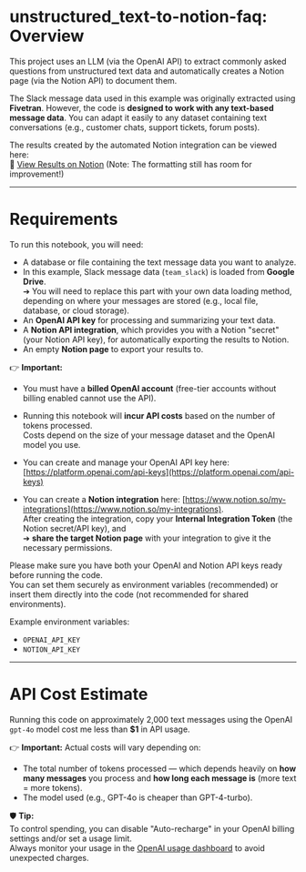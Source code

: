 # unstructured_text-to-notion-faq: Overview

This project uses an LLM (via the OpenAI API) to extract commonly asked questions from unstructured text data and automatically creates a Notion page (via the Notion API) to document them.

The Slack message data used in this example was originally extracted using **Fivetran**.  However, the code is **designed to work with any text-based message data**. You can adapt it easily to any dataset containing text conversations (e.g., customer chats, support tickets, forum posts).

The results created by the automated Notion integration can be viewed here:  
🔗 [View Results on Notion](https://www.notion.so/Results-of-LLM-text-analysis-with-automated-Notion-Integration-1afd8cbfdbfd805d867bd9c9cb36e5d5)
(Note: The formatting still has room for improvement!)

---

# Requirements

To run this notebook, you will need:

- A database or file containing the text message data you want to analyze.
- In this example, Slack message data (`team_slack`) is loaded from **Google Drive**.  
  ➔ You will need to replace this part with your own data loading method, depending on where your messages are stored (e.g., local file, database, or cloud storage).
- An **OpenAI API key** for processing and summarizing your text data.
- A **Notion API integration**, which provides you with a Notion "secret" (your Notion API key), for automatically exporting the results to Notion.
- An empty **Notion page** to export your results to.

👉 **Important:**  
- You must have a **billed OpenAI account** (free-tier accounts without billing enabled cannot use the API).
- Running this notebook will **incur API costs** based on the number of tokens processed.  
  Costs depend on the size of your message dataset and the OpenAI model you use.
- You can create and manage your OpenAI API key here: [https://platform.openai.com/api-keys](https://platform.openai.com/api-keys)

- You can create a **Notion integration** here: [https://www.notion.so/my-integrations](https://www.notion.so/my-integrations).  
  After creating the integration, copy your **Internal Integration Token** (the Notion secret/API key), and  
  ➔ **share the target Notion page** with your integration to give it the necessary permissions.

Please make sure you have both  your OpenAI and Notion API keys ready before running the code.  
You can set them securely as environment variables (recommended) or insert them directly into the code (not recommended for shared environments).

Example environment variables:
- `OPENAI_API_KEY`
- `NOTION_API_KEY`

---
# **API Cost Estimate**

Running this code on approximately 2,000 text messages using the OpenAI `gpt-4o` model cost me less than **$1** in API usage.

👉 **Important:** Actual costs will vary depending on:
- The total number of tokens processed — which depends heavily on **how many messages** you process and **how long each message is** (more text = more tokens).
- The model used (e.g., GPT-4o is cheaper than GPT-4-turbo).

🛡️ **Tip:**  
To control spending, you can disable "Auto-recharge" in your OpenAI billing settings and/or set a usage limit.  
Always monitor your usage in the [OpenAI usage dashboard](https://platform.openai.com/usage) to avoid unexpected charges.
